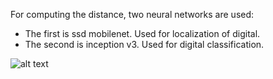 For computing the distance, two neural networks are used:
- The first is ssd mobilenet. Used for localization of digital.
- The second is inception v3. Used for digital classification.

![alt text](http://url/to/img.png)
